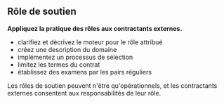 ## Rôle de soutien

**Appliquez la pratique des rôles aux contractants externes.**

- clarifiez et décrivez le moteur pour le rôle attribué
- créez une description du domaine
- implémentez un processus de sélection
- limitez les termes du contrat
- établissez des examens par les pairs réguliers

Les rôles de soutien peuvent n'être qu'opérationnels, et les contractants externes consentent aux responsabilités de leur rôle.